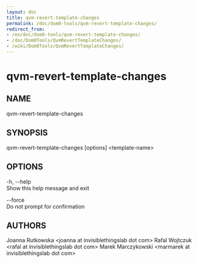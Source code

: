 ```yaml
---
layout: doc
title: qvm-revert-template-changes
permalink: /doc/dom0-tools/qvm-revert-template-changes/
redirect_from:
- /en/doc/dom0-tools/qvm-revert-template-changes/
- /doc/Dom0Tools/QvmRevertTemplateChanges/
- /wiki/Dom0Tools/QvmRevertTemplateChanges/
---
```


qvm-revert-template-changes
===========================

NAME
----

qvm-revert-template-changes

SYNOPSIS
--------

qvm-revert-template-changes [options] \<template-name\>

OPTIONS
-------

-h, --help  
Show this help message and exit

--force  
Do not prompt for confirmation

AUTHORS
-------

Joanna Rutkowska \<joanna at invisiblethingslab dot com\>
Rafal Wojtczuk \<rafal at invisiblethingslab dot com\>
Marek Marczykowski \<marmarek at invisiblethingslab dot com\>
